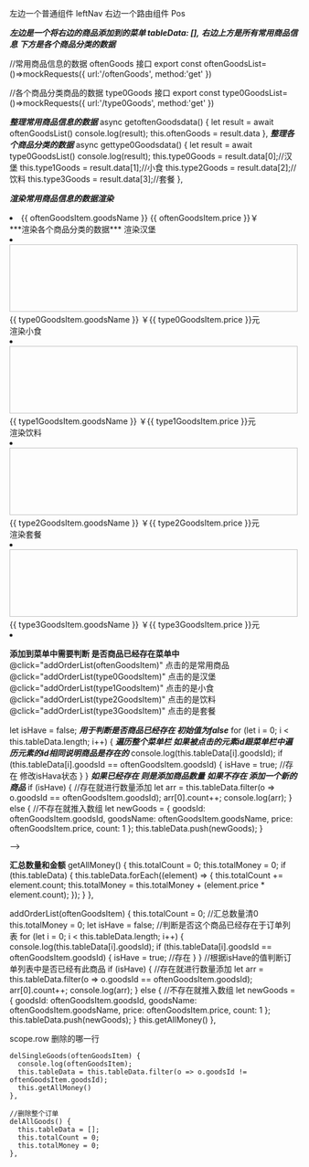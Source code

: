 <!-- #region 项目的结构 --> 
左边一个普通组件 leftNav
右边一个路由组件  Pos
<!-- #endregion 项目的结构  -->

<!-- #region 路由组件 Pos结构 -->
***左边是一个将右边的商品添加到的菜单 tableData: [],***
***右边上方是所有常用商品信息 下方是各个商品分类的数据***
<!-- #endregion 路由组件 Pos结构 -->

<!-- #region 获取常用商品信息的数据和各个商品分类商品的数据 -->
//常用商品信息的数据 oftenGoods 接口
export const oftenGoodsList=()=>mockRequests({
    url:'/oftenGoods',
    method:'get'
})


//各个商品分类商品的数据 type0Goods 接口
export const type0GoodsList=()=>mockRequests({
    url:'/type0Goods',
    method:'get'
})
<!-- #endregion 获取常用商品信息的数据和各个商品分类商品的数据 -->

<!-- #region 将获取的信息分别整理到参数中 -->
***整理常用商品信息的数据***
    async getoftenGoodsdata() {
      let result = await oftenGoodsList()
      console.log(result);
      this.oftenGoods = result.data
    },
***整理各个商品分类的数据***
    async gettype0Goodsdata() {
      let result = await type0GoodsList()
      console.log(result);
      this.type0Goods = result.data[0];//汉堡
      this.type1Goods = result.data[1];//小食
      this.type2Goods = result.data[2];//饮料
      this.type3Goods = result.data[3];//套餐
    },
<!-- #endregion 将获取的信息分别整理到参数中 -->

<!-- #region 渲染页面数据 -->
***渲染常用商品信息的数据渲染***
<li v-for="(oftenGoodsItem, index)in oftenGoods" :key="oftenGoodsItemgoodsId"
  @click="addOrderList(oftenGoodsItem)">
  <span>{{ oftenGoodsItem.goodsName }}</span>
  <span class="o-price">{{ oftenGoodsItem.price }}￥</span>
</li>
***渲染各个商品分类的数据***
渲染汉堡
<li v-for="(type0GoodsItem, index) in type0Goods" :key="type0GoodsItem.goodsId"
@click="addOrderList(type0GoodsItem)">
<span class="foodImg"><img :src=type0GoodsItem.goodsImg width="100%" height="118px"></span>
<span class="foodName">{{ type0GoodsItem.goodsName }}</span>
<span class="foodPrice">￥{{ type0GoodsItem.price }}元</span>
 </li>
渲染小食                    
<li v-for="(type1GoodsItem,index) in type1Goods":key="type1GoodsItem.goodsId"
  @click="addOrderList(type1GoodsItem)">
<span class="foodImg"><img :src=type1GoodsItem.goodsImg width="100%" height="118px"></span>
<span class="foodName">{{ type1GoodsItem.goodsName }}</span>
<span class="foodPrice">￥{{ type1GoodsItem.price }}元</span>
</li>
渲染饮料
 <li v-for="(type2GoodsItem, index) in type2Goods" :key="type2GoodsItem.goodsId"
  @click="addOrderList(type2GoodsItem)">
<span class="foodImg"><img :src=type2GoodsItem.goodsImg width="100%" height="118px"></span>
<span class="foodName">{{ type2GoodsItem.goodsName }}</span>
<span class="foodPrice">￥{{ type2GoodsItem.price }}元</span>
</li>
渲染套餐
<li v-for="(type3GoodsItem,index) in type3Goods":key="type3GoodsItem.goodsId"
  @click="addOrderList(type3GoodsItem)">
<span class="foodImg"><img :src=type3GoodsItem.goodsImg width="100%" height="118px"></span>
<span class="foodName">{{ type3GoodsItem.goodsName }}</span>
<span class="foodPrice">￥{{ type3GoodsItem.price }}元</span>
<li>   
                                    
<!-- #endregion 渲染页面数据 -->

<!-- #region 将商品添加到菜单中 -->
**添加到菜单中需要判断 是否商品已经存在菜单中**
@click="addOrderList(oftenGoodsItem)" 点击的是常用商品
@click="addOrderList(type0GoodsItem)" 点击的是汉堡
@click="addOrderList(type1GoodsItem)" 点击的是小食
@click="addOrderList(type2GoodsItem)" 点击的是饮料
@click="addOrderList(type3GoodsItem)" 点击的是套餐

let isHave = false; ***用于判断是否商品已经存在 初始值为false***
for (let i = 0; i < this.tableData.length; i++) { ***遍历整个菜单栏 如果被点击的元素id跟菜单栏中遍历元素的id相同说明商品是存在的***
  console.log(this.tableData[i].goodsId);
  if (this.tableData[i].goodsId == oftenGoodsItem.goodsId) {
    isHave = true; //存在 修改isHava状态
  }
}
***如果已经存在 则是添加商品数量***
***如果不存在 添加一个新的商品***
 if (isHave) {
   //存在就进行数量添加
   let arr = this.tableData.filter(o => o.goodsId == oftenGoodsItem.goodsId);
   arr[0].count++;
   console.log(arr);
 } else {
   //不存在就推入数组
   let newGoods = { goodsId: oftenGoodsItem.goodsId, goodsName: oftenGoodsItem.goodsName, price: oftenGoodsItem.price, count: 1 };
   this.tableData.push(newGoods);
 }
<!-- #endregion 将商品添加到菜单中 --> -->

<!-- #region 汇总的数量和金额 -->
**汇总数量和金额**
getAllMoney() {
this.totalCount = 0;
this.totalMoney = 0;
if (this.tableData) {
  this.tableData.forEach((element) => {
    this.totalCount += element.count;
    this.totalMoney = this.totalMoney + (element.price * element.count);
  });
}
    },

addOrderList(oftenGoodsItem) {
   this.totalCount = 0; //汇总数量清0
   this.totalMoney = 0;
   let isHave = false;
   //判断是否这个商品已经存在于订单列表
   for (let i = 0; i < this.tableData.length; i++) {
     console.log(this.tableData[i].goodsId);
     if (this.tableData[i].goodsId == oftenGoodsItem.goodsId) {
       isHave = true; //存在
     }
   }
   //根据isHave的值判断订单列表中是否已经有此商品
   if (isHave) {
     //存在就进行数量添加
     let arr = this.tableData.filter(o => o.goodsId == oftenGoodsItem.goodsId);
     arr[0].count++;
     console.log(arr);
   } else {
     //不存在就推入数组
     let newGoods = { goodsId: oftenGoodsItem.goodsId, goodsName: oftenGoodsItem.goodsName, price: oftenGoodsItem.price, count: 1 };
     this.tableData.push(newGoods);
   }
   this.getAllMoney()
 },    
<!-- #endregion 渲染页面数据 -->

<!-- #region 删除单个商品 -->
scope.row 删除的哪一行
 <template scope="scope">
 <el-button type="text" size="small" @click="addOrderList(scope.row)">增加</el-button>
 <el-button type="text" size="small" @click="delSingleGoods(scope.row)">删除</el-button>
</template>

    delSingleGoods(oftenGoodsItem) {
      console.log(oftenGoodsItem);
      this.tableData = this.tableData.filter(o => o.goodsId != oftenGoodsItem.goodsId);
      this.getAllMoney()
    },
<!-- #endregion 删除单个商品 -->

<!-- #region 删除整个订单 -->
    //删除整个订单
    delAllGoods() {
      this.tableData = [];
      this.totalCount = 0;
      this.totalMoney = 0;
    },
<!-- #endregion 删除整个订单 -->

